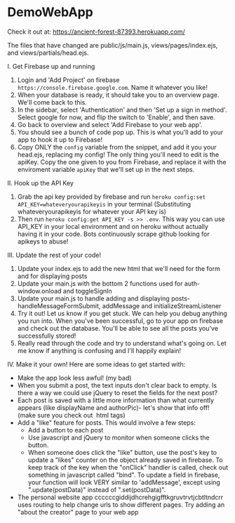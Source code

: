 # DemoWebApp

Check it out at: https://ancient-forest-87393.herokuapp.com/

The files that have changed are public/js/main.js, views/pages/index.ejs, and views/partials/head.ejs.

I. Get Firebase up and running
  1) Login and 'Add Project' on firebase `https://console.firebase.google.com`. Name it whatever you like!
  2) When your database is ready, it should take you to an overview page. We'll come back to this.
  3) In the sidebar, select 'Authentication' and then 'Set up a sign in method'. Select google for now, and flip the switch to 'Enable', and then save.
  4) Go back to overview and select 'Add Firebase to your web app'.
  5) You should see a bunch of code pop up. This is what you'll add to your app to hook it up to Firebase!
  6) Copy ONLY the `config` variable from the snippet, and add it you your head.ejs, replacing my config! The only thing you'll need to edit is the apiKey. Copy the one given to you from Firebase, and replace it with the enviroment variable `apiKey` that we'll set up in the next steps.

II. Hook up the API Key
  1) Grab the api key provided by firebase and run `heroku config:set API_KEY=whateveryourapikeyis` in your terminal (Substituting whateveryourapikeyis for whatever your API key is)
  2) Then run `heroku config:get API_KEY -s >> .env`. This way you can use API_KEY in your local environment and on heroku without actually having it in your code. Bots continuously scrape github looking for apikeys to abuse!

III. Update the rest of your code!
  1) Update your index.ejs to add the new html that we'll need for the form and for displaying posts
  2) Update your main.js with the bottom 2 functions used for auth- window.onload and toggleSignIn
  3) Update your main.js to handle adding and displaying posts- handleMessageFormSubmit, addMessage and initializeStreamListener
  4) Try it out! Let us know if you get stuck. We can help you debug anything you run into. When you've been successful, go to your app on firebase and check out the database. You'll be able to see all the posts you've successfully stored!
  5) Really read through the code and try to understand what's going on. Let me know if anything is confusing and I'll happily explain!

IV. Make it your own! Here are some ideas to get started with:
- Make the app look less awful! (my bad)
- When you submit a post, the text inputs don't clear back to empty. Is there a way we could use jQuery to reset the fields for the next post?
- Each post is saved with a little more information than what currently appears (like displayName and authorPic)- let's show that info off! (make sure you check out <img> html tags)
- Add a "like" feature for posts. This would involve a few steps:
  - Add a button to each post
  - Use javascript and jQuery to monitor when someone clicks the button.
  - When someone does click the "like" button, use the post's key to update a "likes" counter on the object already saved in firebase. To keep track of the key when the "onClick" handler is called, check out something in javascript called "bind". To update a field in firebase, your function will look VERY similar to 'addMessage', except using ".update(postData)" instead of ".set(postData)".
- The personal website app ccccccgiddijdhcrehgigfftkgruvtrvtjcbtltndcrr
uses routing to help change urls to show different pages. Try adding an "about the creator" page to your web app